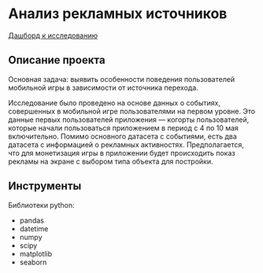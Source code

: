 # Анализ рекламных источников

[Дашборд к исследованию](https://public.tableau.com/views/gamersprofiles/Dashboard1?:language=en-US&:display_count=n&:origin=viz_share_link) 

## Описание проекта

Основная задача: выявить особенности поведения пользователей мобильной игры в зависимости от источника перехода.

Исследование было проведено на основе данных о событиях, совершенных в мобильной игре пользователями на первом уровне. Это данные первых пользователей приложения — когорты пользователей, которые начали пользоваться приложением в период с 4 по 10 мая включительно.
Помимо основного датасета с событиями, есть два датасета с информацией о рекламных активностях.
Предполагается, что для монетизация игры в приложении будет происходить показ рекламы на экране с выбором типа объекта для постройки.
 
## Инструменты
Библиотеки python:
- pandas
- datetime
- numpy
- scipy
- matplotlib
- seaborn
